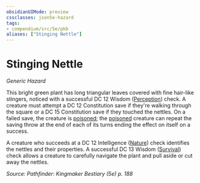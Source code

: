 ```yaml
---
obsidianUIMode: preview
cssclasses: json5e-hazard
tags:
- compendium/src/5e/pkb
aliases: ["Stinging Nettle"]
---
```

# Stinging Nettle
*Generic Hazard*  

This bright green plant has long triangular leaves covered with fine hair-like stingers, noticed with a successful DC 12 Wisdom ([Perception](2-Mechanics/CLI/rules/skills.md#Perception)) check. A creature must attempt a DC 12 Constitution save if they're walking through the square or a DC 15 Constitution save if they touched the nettles. On a failed save, the creature is [poisoned](2-Mechanics/CLI/rules/conditions.md#poisoned); the [poisoned](2-Mechanics/CLI/rules/conditions.md#poisoned) creature can repeat the saving throw at the end of each of its turns ending the effect on itself on a success.

A creature who succeeds at a DC 12 Intelligence ([Nature](2-Mechanics/CLI/rules/skills.md#Nature)) check identifies the nettles and their properties. A successful DC 13 Wisdom ([Survival](2-Mechanics/CLI/rules/skills.md#Survival)) check allows a creature to carefully navigate the plant and pull aside or cut away the nettles.

*Source: Pathfinder: Kingmaker Bestiary (5e) p. 188*